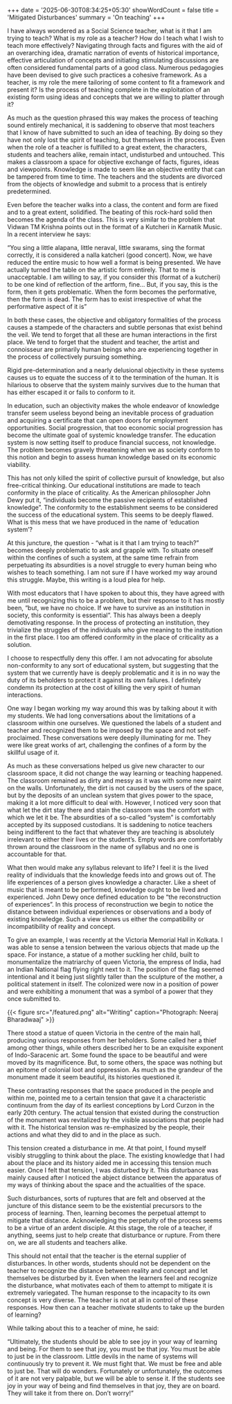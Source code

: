+++
date = '2025-06-30T08:34:25+05:30'
showWordCount = false
title = 'Mitigated Disturbances'
summary = 'On teaching'
+++

I have always wondered as a Social Science teacher, what is it that I am trying to teach? What is my role as a teacher? How do I teach what I wish to teach more effectively? Navigating through facts and figures with the aid of an overarching idea, dramatic narration of events of historical importance, effective articulation of concepts and initiating stimulating discussions are often considered fundamental parts of a good class. Numerous pedagogies have been devised to give such practices a cohesive framework. As a teacher, is my role the mere tailoring of some content to fit a framework and present it? Is the process of teaching complete in the exploitation of an existing form using ideas and concepts that we are willing to platter through it? 

As much as the question phrased this way makes the process of teaching sound entirely mechanical, it is saddening to observe that most teachers that I know of have submitted to such an idea of teaching. By doing so they have not only lost the spirit of teaching, but themselves in the process. Even when the role of a teacher is fulfilled to a great extent, the characters, students and teachers alike, remain intact, undisturbed and untouched. This makes a classroom a space for objective exchange of facts, figures, ideas and viewpoints. Knowledge is made to seem like an objective entity that can be tampered from time to time. The teachers and the students are divorced from the objects of knowledge and submit to a process that is entirely predetermined. 

Even before the teacher walks into a class, the content and form are fixed and to a great extent, solidified. The beating of this rock-hard solid then becomes the agenda of the class. This is very similar to the problem that Vidwan TM Krishna points out in the format of a Kutcheri in Karnatik Music. In a recent interview he says:  

“You sing a little alapana, little neraval, little swarams, sing the format correctly, it is considered a nalla katcheri (good concert). Now, we have reduced the entire music to how well a format is being presented. We have actually turned the table on the artistic form entirely. That to me is unacceptable. I am willing to say, if you consider this (format of a kutcheri) to be one kind of reflection of the artform, fine… But, if you say, this is the form, then it gets problematic. When the form becomes the performative, then the form is dead. The form has to exist irrespective of what the performative aspect of it is”

In both these cases, the objective and obligatory formalities of the process causes a stampede of the characters and subtle personas that exist behind the veil. We tend to forget that all these are human interactions in the first place. We tend to forget that the student and teacher, the artist and connoisseur are primarily human beings who are experiencing together in the process of collectively pursuing something. 

Rigid pre-determination and a nearly delusional objectivity in these systems causes us to equate the success of it to the termination of the human. It is hilarious to observe that the system mainly survives due to the human that has either escaped it or fails to conform to it. 

In education, such an objectivity makes the whole endeavor of knowledge transfer seem useless beyond being an inevitable process of graduation and acquiring a certificate that can open doors for employment opportunities. Social progression, that too economic social progression has become the ultimate goal of systemic knowledge transfer. The education system is now setting itself to produce financial success, not knowledge. The problem becomes gravely threatening when we as society conform to this notion and begin to assess human knowledge based on its economic viability. 

This has not only killed the spirit of collective pursuit of knowledge, but also free-critical thinking. 
Our educational institutions are made to teach conformity in the place of criticality. As the American philosopher John Dewy put it, “individuals become the passive recipients of established knowledge”. The conformity to the establishment seems to be considered the success of the educational system. This seems to be deeply flawed. What is this mess that we have produced in the name of ‘education system’?

At this juncture, the question - “what is it that I am trying to teach?”  becomes deeply problematic to ask and grapple with. To situate oneself within the confines of such a system, at the same time refrain from perpetuating its absurdities is a novel struggle to every human being who wishes to teach something. I am not sure if I have worked my way around this struggle. Maybe, this writing is a loud plea for help.

With most educators that I have spoken to about this, they have agreed with me until recognizing this to be a problem, but their response to it has mostly been, “but, we have no choice. If we have to survive as an institution in society, this conformity is essential”. This has always been a deeply demotivating response. In the process of protecting an institution, they trivialize the struggles of the individuals who give meaning to the institution in the first place. I too am offered conformity in the place of criticality as a solution.  

I choose to respectfully deny this offer. I am not advocating for absolute non-conformity to any sort of educational system, but suggesting that the system that we currently have is deeply problematic and it is in no way the duty of its beholders to protect it against its own failures. I definitely condemn its protection at the cost of killing the very spirit of human interactions. 

One way I began working my way around this was by talking about it with my students. We had long conversations about the limitations of a classroom within one ourselves. We questioned the labels of a student and teacher and recognized them to be imposed by the space and not self-proclaimed. These conversations were deeply illuminating for me. They were like great works of art, challenging the confines of a form by the skillful usage of it. 

As much as these conversations helped us give new character to our classroom space, it did not change the way learning or teaching happened. The classroom remained as dirty and messy as it was with some new paint on the walls. Unfortunately, the dirt is not caused by the users of the space, but by the deposits of an unclean system that gives power to the space, making it a lot more difficult to deal with. 
However, I noticed very soon that what let the dirt stay there and stain the classroom was the comfort with which we let it be. The absurdities of a so-called “system” is comfortably accepted by its supposed custodians. It is saddening to notice teachers being indifferent to the fact that whatever they are teaching is absolutely irrelevant to either their lives or the student’s. Empty words are comfortably thrown around the classroom in the name of syllabus and no one is accountable for that.

What then would make any syllabus relevant to life? I feel it is the lived reality of individuals that the knowledge feeds into and grows out of. The life experiences of a person gives knowledge a character. Like a sheet of music that is meant to be performed, knowledge ought to be lived and experienced. John Dewy once defined education to be “the reconstruction of experiences”. In this process of reconstruction we begin to notice the distance between individual experiences or observations and a body of existing knowledge. Such a view shows us either the compatibility or incompatibility of reality and concept. 

To give an example, I was recently at the Victoria Memorial Hall in Kolkata. I was able to sense a tension between the various objects that made up the space. For instance, a statue of a mother suckling her child, built to monumentalize the matriarchy of queen Victoria, the empress of India, had an Indian National flag flying right next to it. The position of the flag seemed intentional and it being just slightly taller than the sculpture of the mother, a political statement in itself. The colonized were now in a position of power and were exhibiting a monument that was a symbol of a power that they once submitted to. 

{{< figure src="/featured.png" alt="Writing" caption="Photograph: Neeraj Bharadwaaj" >}}

There stood a statue of queen Victoria in the centre of the main hall, producing various responses from her beholders. Some called her a thief among other things, while others described her to be an exquisite exponent of Indo-Saracenic art. Some found the space to be beautiful and were moved by its magnificence. But, to some others, the space was nothing but an epitome of colonial loot and oppression. As much as the grandeur of the monument made it seem beautiful, its histories questioned it. 

These contrasting responses that the space produced in the people and within me, pointed me to a certain tension that gave it a characteristic continuum from the day of its earliest conceptions by Lord Curzon in the early 20th century. The actual tension that existed during the construction of the monument was revitalized by the visible associations that people had with it. The historical tension was re-emphasized by the people, their actions and what they did to and in the place as such.  

This tension created a disturbance in me. At that point, I found myself visibly struggling to think about the place. The existing knowledge that I had about the place and its history aided me in accessing this tension much easier. Once I felt that tension, I was disturbed by it. This disturbance was mainly caused after I noticed the abject distance between the apparatus of my ways of thinking about the space and the actualities of the space.  

Such disturbances, sorts of ruptures that are felt and observed at the juncture of this distance seem to be the existential precursors to the process of learning. Then, learning becomes the perpetual attempt to mitigate that distance. Acknowledging the perpetuity of the process seems to be a virtue of an ardent disciple. At this stage, the role of a teacher, if anything, seems just to help create that disturbance or rupture. From there on, we are all students and teachers alike. 

This should not entail that the teacher is the eternal supplier of disturbances. In other words, students should not be dependent on the teacher to recognize the distance between reality and concept and let themselves be disturbed by it. Even when the learners feel and recognize the disturbance, what motivates each of them to attempt to mitigate it is extremely variegated. The human response to the incapacity to its own concept is very diverse. The teacher is not at all in control of these responses. How then can a teacher motivate students to take up the burden of learning? 

While talking about this to a teacher of mine, he said: 

“Ultimately, the students should be able to see joy in your way of learning and being. For them to see that joy, you must be that joy. You must be able to just be in the classroom. Little devils in the name of systems will continuously try to prevent it. We must fight that. We must be free and able to just be. That will do wonders. Fortunately or unfortunately, the outcomes of it are not very palpable, but we will be able to sense it. If the students see joy in your way of being and find themselves in that joy, they are on board. They will take it from there on. Don’t worry!”   
